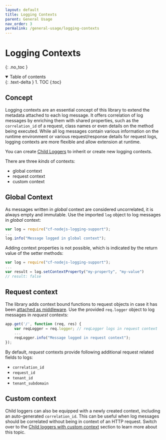 ```yaml
---
layout: default
title: Logging Contexts
parent: General Usage
nav_order: 3
permalink: /general-usage/logging-contexts
---
```


# Logging Contexts
{: .no_toc }

<details open markdown="block">
  <summary>
    Table of contents
  </summary>
  {: .text-delta }
1. TOC
{:toc}
</details>

## Concept
Logging contexts are an essential concept of this library to extend the metadata attached to each log message.
It offers correlation of log messages by enriching them with shared properties, such as the `correlation_id` of a request, class names or even details on the method being executed.
While all log messages contain various information on the runtime environment or various request/response details for request logs, logging contexts are more flexible and allow extension at runtime.

You can create [Child Loggers](/cf-nodejs-logging-support/advanced-usage/child-loggers) to inherit or create new logging contexts.

There are three *kinds* of contexts:

* global context
* request context
* custom context

## Global Context

As messages written in *global* context are considered uncorrelated, it is always empty and immutable.
Use the imported `log` object to log messages in *global* context:

```js
var log = require("cf-nodejs-logging-support");
...
log.info("Message logged in global context"); 
```

Adding context properties is not possible, which is indicated by the return value of the setter methods:

```js
var log = require("cf-nodejs-logging-support");
...
var result = log.setContextProperty("my-property", "my-value")
// result: false
```

## Request context

The library adds context bound functions to request objects in case it has been [attached as middleware](/cf-nodejs-logging-support/general-usage/request-logs#attaching-to-server-frameworks).
Use the provided `req.logger` object to log messages in *request* contexts:

```js
app.get('/', function (req, res) {
    var reqLogger = req.logger; // reqLogger logs in request context
    ...
    reqLogger.info("Message logged in request context"); 
});
```

By default, *request* contexts provide following additional request related fields to logs:

* `correlation_id`
* `request_id`
* `tenant_id`
* `tenant_subdomain`

## Custom context

Child loggers can also be equipped with a newly created context, including an auto-generated `correlation_id`.
This can be useful when log messages should be correlated without being in context of an HTTP request.
Switch over to the [Child loggers with custom context](/cf-nodejs-logging-support/advanced-usage/child-loggers#child-loggers-with-custom-context) section to learn more about this topic.
